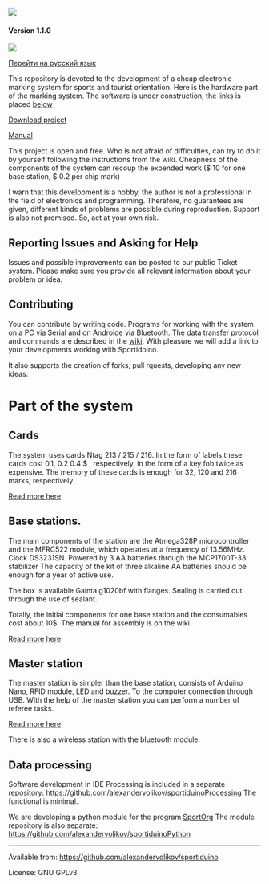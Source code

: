 ﻿![](https://raw.githubusercontent.com/alexandervolikov/sportiduino/master/Images/logo.png)

#### Version 1.1.0

![](https://raw.githubusercontent.com/alexandervolikov/sportIDuino/master/Images/Sportiduino.JPG)

[Перейти на русский язык](https://github.com/alexandervolikov/sportiduino/blob/master/README.ru.md)

This repository is devoted to the development of a cheap electronic marking system for sports and tourist orientation. Here is the hardware part of the marking system. The software is under construction, the links is placed [below](https://github.com/alexandervolikov/sportiduino#data-processing)

[Download project](https://github.com/alexandervolikov/sportiduino/releases)

[Manual](https://github.com/alexandervolikov/sportiduino/wiki/Sportiduino)

This project is open and free. Who is not afraid of difficulties, can try to do it by yourself following the instructions from the wiki. Сheapness of the components of the system can recoup the expended work ($ 10 for one base station, $ 0.2 per chip mark)

I warn that this development is a hobby, the author is not a professional in the field of electronics and programming. Therefore, no guarantees are given, different kinds of problems are possible during reproduction. Support is also not promised. So, act at your own risk. 

## Reporting Issues and Asking for Help

Issues and possible improvements can be posted to our public Ticket system. Please make sure you provide all relevant information about your problem or idea.

## Contributing

You can contribute by writing code. Programs for working with the system on a PC via Serial and on Androide via Bluetooth. The data transfer protocol and commands are described in the [wiki](https://github.com/alexandervolikov/sportiduino/wiki/Master-Station).  With pleasure we will add a link to your developments working with Sportidoino.

It also supports the creation of forks, pull rquests, developing any new ideas.

# Part of the system

## Cards

The system uses cards Ntag 213 / 215 / 216. In the form of labels these cards cost 0.1, 0.2 0.4 $ , respectively, in the form of a key fob twice as expensive. The memory of these cards is enough for 32, 120 and 216 marks, respectively.

[Read more here](https://github.com/alexandervolikov/sportiduino/wiki/Card-Ntag)

## Base stations.

The main components of the station are the Atmega328P microcontroller and the MFRC522 module, which operates at a frequency of 13.56MHz. Clock DS3231SN. Powered by 3 AA batteries through the MCP1700T-33 stabilizer
The capacity of the kit of three alkaline AA batteries should be enough for a year of active use.

The box is available Gainta g1020bf with flanges. Sealing is carried out through the use of sealant.

Totally, the initial components for one base station and the consumables cost about 10$. The manual for assembly is on the wiki.

[Read more here](https://github.com/alexandervolikov/sportiduino/wiki/Base-station)

## Master station

The master station is simpler than the base station, consists of Arduino Nano, RFID module, LED and buzzer.
To the computer connection through USB. With the help of the master station you can perform a number of referee tasks.

[Read more here](https://github.com/alexandervolikov/sportiduino/wiki/Master-station)

There is also a wireless station with the bluetooth module. 

## Data processing

Software development in IDE Processing is included in a separate repository:
https://github.com/alexandervolikov/sportiduinoProcessing
The functional is minimal.

We are developing a python module for the program [SportOrg](https://github.com/sportorg/pysport)
The module repository is also separate:
https://github.com/alexandervolikov/sportiduinoPython

***********
Available from:  https://github.com/alexandervolikov/sportiduino
 
License:         GNU GPLv3